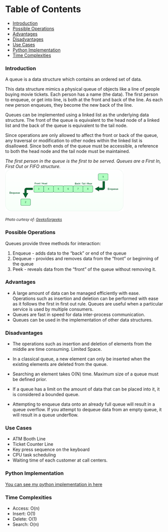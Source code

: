 # Table of Contents

- [Introduction](#introduction)
- [Possible Operations](#possible-operations)
- [Advantages](#advantages)
- [Disadvantages](#disadvantages)
- [Use Cases](#use-cases)
- [Python Implementation](#python-implementation)
- [Time Complexities](#time-complexities)

### Introduction

A queue is a data structure which contains an ordered set of data.

This data structure mimics a physical queue of objects like a line of people buying movie tickets. Each person has a name (the data). The first person to enqueue, or get into line, is both at the front and back of the line. As each new person enqueues, they become the new back of the line.

Queues can be implemented using a linked list as the underlying data structure. The front of the queue is equivalent to the head node of a linked list and the back of the queue is equivalent to the tail node.

Since operations are only allowed to affect the front or back of the queue, any traversal or modification to other nodes within the linked list is disallowed. Since both ends of the queue must be accessible, a reference to both the head node and the tail node must be maintained.

_The first person in the queue is the first to be served. Queues are a First In, First Out or FIFO structure._
![queue](queue.png)

<small>_Photo curtesy of: [Geeksforgeeks](https://www.geeksforgeeks.org/queue-data-structure/)_</small>

### Possible Operations

Queues provide three methods for interaction:

1. Enqueue - adds data to the “back” or end of the queue
2. Dequeue - provides and removes data from the “front” or beginning of the queue
3. Peek - reveals data from the “front” of the queue without removing it.

### Advantages
- A large amount of data can be managed efficiently with ease.
Operations such as insertion and deletion can be performed with ease as it follows the first in first out rule.
Queues are useful when a particular service is used by multiple consumers.
- Queues are fast in speed for data inter-process communication.
- Queues can be used in the implementation of other data structures.
### Disadvantages

- The operations such as insertion and deletion of elements from the middle are time consuming.
Limited Space.
- In a classical queue, a new element can only be inserted when the existing elements are deleted from the queue.
- Searching an element takes O(N) time.
Maximum size of a queue must be defined prior.
- If a queue has a limit on the amount of data that can be placed into it, it is considered a bounded queue.

- Attempting to enqueue data onto an already full queue will result in a queue overflow. If you attempt to dequeue data from an empty queue, it will result in a queue underflow.

### Use Cases
- ATM Booth Line
- Ticket Counter Line
- Key press sequence on the keyboard
- CPU task scheduling
- Waiting time of each customer at call centers.

### Python Implementation

[You can see my python implementation in here](./queue.py)

### Time Complexities

- Access: O(n)
- Insert: O(1)
- Delete: O(1)
- Search: O(n)
